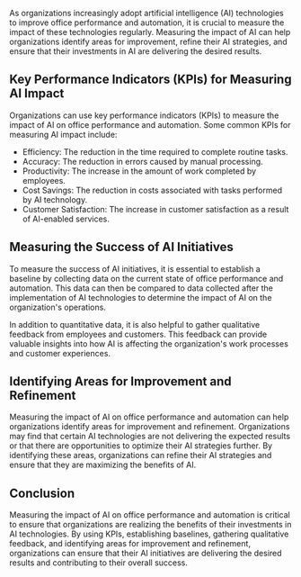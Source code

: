 

As organizations increasingly adopt artificial intelligence (AI) technologies to improve office performance and automation, it is crucial to measure the impact of these technologies regularly. Measuring the impact of AI can help organizations identify areas for improvement, refine their AI strategies, and ensure that their investments in AI are delivering the desired results.

Key Performance Indicators (KPIs) for Measuring AI Impact
---------------------------------------------------------

Organizations can use key performance indicators (KPIs) to measure the impact of AI on office performance and automation. Some common KPIs for measuring AI impact include:

* Efficiency: The reduction in the time required to complete routine tasks.
* Accuracy: The reduction in errors caused by manual processing.
* Productivity: The increase in the amount of work completed by employees.
* Cost Savings: The reduction in costs associated with tasks performed by AI technology.
* Customer Satisfaction: The increase in customer satisfaction as a result of AI-enabled services.

Measuring the Success of AI Initiatives
---------------------------------------

To measure the success of AI initiatives, it is essential to establish a baseline by collecting data on the current state of office performance and automation. This data can then be compared to data collected after the implementation of AI technologies to determine the impact of AI on the organization's operations.

In addition to quantitative data, it is also helpful to gather qualitative feedback from employees and customers. This feedback can provide valuable insights into how AI is affecting the organization's work processes and customer experiences.

Identifying Areas for Improvement and Refinement
------------------------------------------------

Measuring the impact of AI on office performance and automation can help organizations identify areas for improvement and refinement. Organizations may find that certain AI technologies are not delivering the expected results or that there are opportunities to optimize their AI strategies further. By identifying these areas, organizations can refine their AI strategies and ensure that they are maximizing the benefits of AI.

Conclusion
----------

Measuring the impact of AI on office performance and automation is critical to ensure that organizations are realizing the benefits of their investments in AI technologies. By using KPIs, establishing baselines, gathering qualitative feedback, and identifying areas for improvement and refinement, organizations can ensure that their AI initiatives are delivering the desired results and contributing to their overall success.
